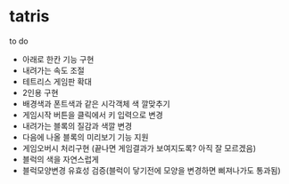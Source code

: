 # tatris

to do
 - 아래로 한칸 기능 구현
 - 내려가는 속도 조절
 - 테트리스 게임판 확대
 - 2인용 구현
 - 배경색과 폰트색과 같은 시각객체 색 깔맞추기
 - 게임시작 버튼을 클릭에서 키 입력으로 변경
 - 내려가는 블록의 질감과 색깔 변경
 - 다음에 나올 블록의 미리보기 기능 지원
 - 게임오버시 처리구현 (끝나면 게임결과가 보여지도록? 아직 잘 모르겠음)
 - 블럭의 색을 자연스럽게
 - 블럭모양변경 유효성 검증(블럭이 닿기전에 모양을 변경하면 삐져나가도 통과됨)
